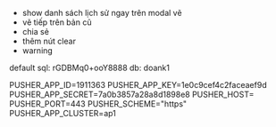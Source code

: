 - show danh sách lịch sử ngay trên modal vẽ
- vẽ tiếp trên bản cũ
- chia sẻ
- thêm nút clear
- warning

default sql: rGDBMq0+ooY8888
db: doank1

PUSHER_APP_ID=1911363
PUSHER_APP_KEY=1e0c9cef4c2faceaef9d
PUSHER_APP_SECRET=7a0b3857a28a8d1898e8
PUSHER_HOST=
PUSHER_PORT=443
PUSHER_SCHEME="https"
PUSHER_APP_CLUSTER=ap1